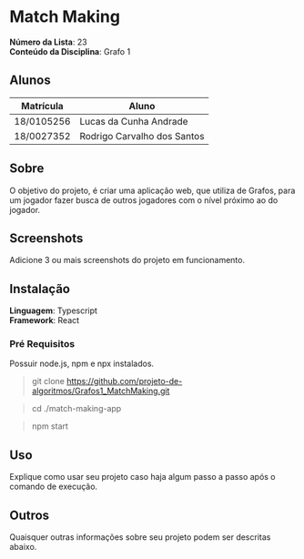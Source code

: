 # Match Making

**Número da Lista**: 23<br>
**Conteúdo da Disciplina**: Grafo 1<br>

## Alunos
|Matrícula | Aluno |
| -- | -- |
| 18/0105256  |  Lucas da Cunha Andrade |
| 18/0027352  |  Rodrigo Carvalho dos Santos |

## Sobre 
O objetivo do projeto, é criar uma aplicação web, que utiliza de Grafos, para um jogador fazer busca de outros jogadores com o nível próximo ao do jogador.

## Screenshots
Adicione 3 ou mais screenshots do projeto em funcionamento.

## Instalação 
**Linguagem**: Typescript<br>
**Framework**: React<br>

### **Pré Requisitos**
Possuir node.js, npm e npx instalados.

> git clone https://github.com/projeto-de-algoritmos/Grafos1_MatchMaking.git

> cd ./match-making-app

> npm start

## Uso 
Explique como usar seu projeto caso haja algum passo a passo após o comando de execução.

## Outros 
Quaisquer outras informações sobre seu projeto podem ser descritas abaixo.




